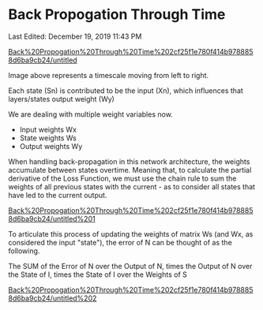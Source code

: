 # Back Propogation Through Time

Last Edited: December 19, 2019 11:43 PM

[Back%20Propogation%20Through%20Time%202cf25f1e780f414b9788858d6ba9cb24/untitled](Back%20Propogation%20Through%20Time%202cf25f1e780f414b9788858d6ba9cb24/untitled)

Image above represents a timescale moving from left to right.

Each state (Sn) is contributed to be the input (Xn), which influences that layers/states output weight (Wy)

We are dealing with multiple weight variables now.

- Input weights Wx
- State weights Ws
- Output weights Wy

When handling back-propagation in this network architecture, the weights accumulate between states overtime. Meaning that, to calculate the partial derivative of the Loss Function, we must use the chain rule to sum the weights of all previous states with the current - as to consider all states that have led to the current output.

[Back%20Propogation%20Through%20Time%202cf25f1e780f414b9788858d6ba9cb24/untitled%201](Back%20Propogation%20Through%20Time%202cf25f1e780f414b9788858d6ba9cb24/untitled%201)

To articulate this process of updating the weights of matrix Ws (and Wx, as considered the input "state"), the error of N can be thought of as the following.

The SUM of the Error of N over the Output of N, times the Output of N over the State of I, times the State of I over the Weights of S

[Back%20Propogation%20Through%20Time%202cf25f1e780f414b9788858d6ba9cb24/untitled%202](Back%20Propogation%20Through%20Time%202cf25f1e780f414b9788858d6ba9cb24/untitled%202)